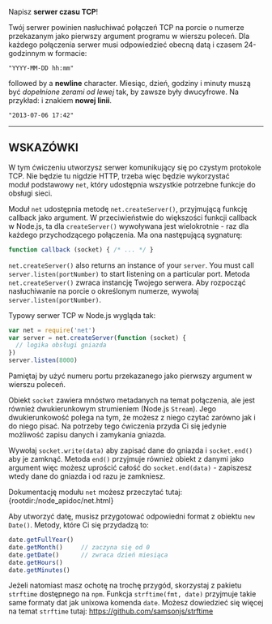 Napisz **serwer czasu TCP**!

Twój serwer powinien nasłuchiwać połączeń TCP na porcie o numerze przekazanym jako pierwszy argument programu w wierszu poleceń. Dla każdego połączenia serwer musi odpowiedzieć obecną datą i czasem 24-godzinnym w formacie:

```
"YYYY-MM-DD hh:mm"
```

followed by a **newline** character. Miesiąc, dzień, godziny i minuty muszą być *dopełnione zerami od lewej* tak, by zawsze były dwucyfrowe. Na przykład:
i znakiem **nowej linii**.


```
"2013-07-06 17:42"
```

----------------------------------------------------------------------
## WSKAZÓWKI

W tym ćwiczeniu utworzysz serwer komunikujący się po czystym protokole TCP. Nie będzie tu nigdzie HTTP, trzeba więc będzie wykorzystać moduł podstawowy `net`, który udostępnia wszystkie potrzebne funkcje do obsługi sieci.

Moduł `net` udostępnia metodę `net.createServer()`, przyjmującą funkcję callback jako argument. W przeciwieństwie do większości funkcji callback w Node.js, ta dla `createServer()` wywoływana jest wielokrotnie - raz dla każdego przychodzącego połączenia. Ma ona następującą sygnaturę:

```js
function callback (socket) { /* ... */ }
```

`net.createServer()` also returns an instance of your `server`. You must call `server.listen(portNumber)` to start listening on a particular port.
Metoda `net.createServer()` zwraca instancję Twojego serwera. Aby rozpocząć nasłuchiwanie na porcie o określonym numerze, wywołaj `server.listen(portNumber)`.

Typowy serwer TCP w Node.js wygląda tak:

```js
var net = require('net')
var server = net.createServer(function (socket) {
  // logika obsługi gniazda
})
server.listen(8000)
```

Pamiętaj by użyć numeru portu przekazanego jako pierwszy argument w wierszu poleceń.

Obiekt `socket` zawiera mnóstwo metadanych na temat połączenia, ale jest również dwukierunkowym strumieniem (Node.js `Stream`). Jego dwukierunkowość polega na tym, że możesz z niego czytać zarówno jak i do niego pisać. Na potrzeby tego ćwiczenia przyda Ci się jedynie możliwość zapisu danych i zamykania gniazda.

Wywołaj `socket.write(data)` aby zapisać dane do gniazda i `socket.end()` aby je zamknąć. Metoda `end()` przyjmuje również obiekt z danymi jako argument więc możesz uprościć całość do `socket.end(data)` - zapiszesz wtedy dane do gniazda i od razu je zamkniesz.

Dokumentację modułu `net` możesz przeczytać tutaj:
  {rootdir:/node_apidoc/net.html}

Aby utworzyć datę, musisz przygotować odpowiedni format z obiektu `new Date()`. Metody, które Ci się przydadzą to:

```js
date.getFullYear()
date.getMonth()     // zaczyna się od 0
date.getDate()      // zwraca dzień miesiąca
date.getHours()
date.getMinutes()
```

Jeżeli natomiast masz ochotę na trochę przygód, skorzystaj z pakietu `strftime` dostępnego na `npm`. Funkcja `strftime(fmt, date)` przyjmuje takie same formaty dat jak unixowa komenda `date`. Możesz dowiedzieć się więcej na temat `strftime` tutaj: https://github.com/samsonjs/strftime
